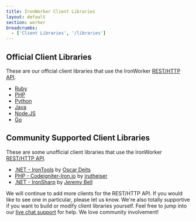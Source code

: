 ```yaml
---
title: IronWorker Client Libraries
layout: default
section: worker
breadcrumbs:
  - ['Client Libraries', '/libraries']
---
```


## Official Client Libraries

These are our official client libraries that use the IronWorker <a href="/worker/reference/api">REST/HTTP API</a>.&nbsp;<br>
<div>
<ul class="libs">
	<li><a href="https://github.com/iron-io/iron_worker_ruby_ng" target="_blank" data-lang="ruby">Ruby</a></li>
	<li><a href="https://github.com/iron-io/iron_worker_php" target="_blank" data-lang="php">PHP</a></li>
	<li><a href="https://github.com/iron-io/iron_worker_python" target="_blank" data-lang="python">Python</a></li>
	<li><a href="https://github.com/iron-io/iron_worker_java" target="_blank" data-lang="java">Java</a></li>
	<li><a href="https://github.com/iron-io/iron_worker_node" target="_blank" data-lang="node">Node.JS</a></li>
	<li><a href="https://github.com/iron-io/iron_go" target="_blank" data-lang="go">Go</a></li>
</ul>
</div>

## Community Supported Client Libraries

These are some unofficial client libraries that use the IronWorker <a href="/worker/reference/api">REST/HTTP API</a>.&nbsp;<br>
<div>
<ul>
  <li><a href="https://github.com/odeits/IronTools" target="_blank">.NET - IronTools</a> by <a href="https://github.com/odeits" target="_blank">Oscar Deits</a></li>
  <li><a href="https://github.com/jrutheiser/Codeigniter-Iron.io" target="_blank">PHP - Codeigniter-Iron.io</a> by <a href="https://github.com/jrutheiser" target="_blank">jrutheiser</a></li>
  <li><a href="http://grcodemonkey.github.io/iron_sharp/" target="_blank">.NET - IronSharp</a> by <a href="https://github.com/grcodemonkey" target="_blank">Jeremy Bell</a></li>
</ul>
</div>

We will continue to add more clients for the REST/HTTP API. If you would like to see one in particular, please let us know.
We're also totally supportive if you want to build or modify client libraries yourself. Feel free to jump into our
[live chat support](http://get.iron.io/chat) for help. We love community involvement!
